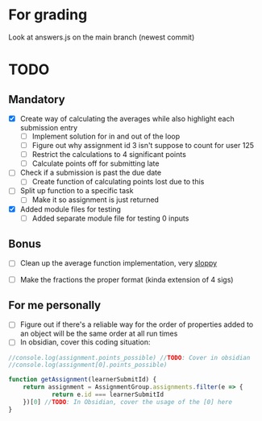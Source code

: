 # For grading
Look at answers.js on the main branch (newest commit)


# TODO
## Mandatory
- [X] Create way of calculating the averages while also highlight each submission entry
    - [ ] Implement solution for in and out of the loop
    - [ ] Figure out why assignment id 3 isn't suppose to count for user 125
    - [ ] Restrict the calculations to 4 significant points
    - [ ] Calculate points off for submitting late
- [ ] Check if a submission is past the due date
    - [ ] Create function of calculating points lost due to this

- [ ] Split up function to a specific task
    - [ ] Make it so assignment is just returned

- [X] Added module files for testing
    - [ ] Added separate module file for testing 0 inputs

## Bonus
- [ ] Clean up the average function implementation, very <u>sloppy</u>
- [ ] Make the fractions the proper format (kinda extension of 4 sigs)


## For me personally
- [ ] Figure out if there's a reliable way for the order of properties added to an object will be the same order at all run times
- [ ] In obsidian, cover this coding situation:

```js
//console.log(assignment.points_possible) //TODO: Cover in obsidian
//console.log(assignment[0].points_possible)
```
```js
function getAssignment(learnerSubmitId) {
    return assignment = AssignmentGroup.assignments.filter(e => {
            return e.id === learnerSubmitId
    })[0] //TODO: In Obsidian, cover the usage of the [0] here
}
```

